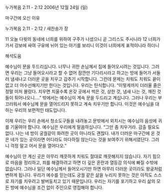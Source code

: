누가복음 2:11 - 2:12 
2006년 12월 24일 (일)

마구간에 오신 이유



누가복음 2:11 - 2:12 / 새찬송가  장


11 오늘 다윗의 동네에 너희를 위하여 구주가 나셨으니 곧 그리스도 주시니라 12 너희가 가서 강보에 싸여 구유에 뉘어 있는 아기를 보리니 이것이 너희에게 표적이니라 하더니

해석도움





예수님이 문을 두드리십니다. 너무나 귀한 손님께서 집에 들어오시려는 것입니다. 그러면 우리는 그냥 들어오시라고 할 수 없어 잠깐만 기다리시라고 하고는 방에 들어가 서둘러 냄새나고 더러운 곳을 치우고 감추기 시작합니다. 그런데 문제는 치워도 치워도 끝이 없고 더 어수선해지기만 한다는 것입니다. 우리는 탄식합니다. “이렇게까지 더러울 줄은 정말 미처 몰랐다. 치우면 치울수록 온갖 곳에서 썩은 것, 상한 것, 냄새 나는 것, 깨진 것들이 튀어나오니….” 밖에서는 예수님이 계속 문을 두드리고 계십니다. 그러나 우리는 부끄러워서 예수님께 문을 열어드리지 못하고 계속 치우기만 합니다. 이것은 예수님을 대하는 우리의 보편적인 태도입니다. 

이제 우리는 우리 손에서 청소도구들을 내려놓고 문밖에서 외치시는 예수님의 음성에 귀를 기울여야 합니다. 예수님은 우리에게 말씀하십니다. “그만 좀 치우거라. 감출 필요도 없다. 나는 네 방이 궁궐같이 화려한 곳이 아니라도 괜찮다. 내가 더러운 마구간에 온 것은 네가 있는 곳이라면 어디라도 마다하질 않는다는 것을 보여주기 위해서였단다. 그러니 걱정 말고 어서 문을 열어다오.”

예수님이 안 계신 곳은 아무리 깨끗하게 치워도 절대로 깨끗해지지 않습니다. 자기 힘으로 마음을 정리하고, 죄를 해결하려고 하면 더 깊은 혼란과 열등감 의식에 빠질 수밖에 없습니다. 그러나 일단 예수님께서 들어오시기만 하면 아무리 더러운 곳이라도 왕궁처럼 변하게 됩니다. 우리가 예수를 믿는데도 궁궐 같은 삶을 누리지 못하는 것은 아직도 스스로 자기를 치우려고 발버둥치고 있기 때문입니다. 우리는 자기를 포기하고 우리 삶의 모든 방에 예수님을 조건 없이 주인으로 영접해야 합니다.
